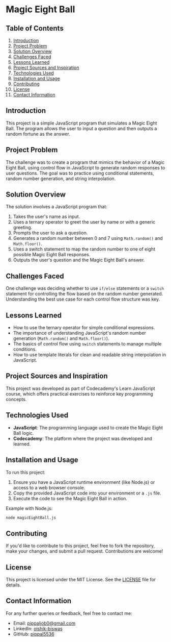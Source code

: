 # Magic Eight Ball

## Table of Contents
1. [Introduction](#introduction)
2. [Project Problem](#project-problem)
3. [Solution Overview](#solution-overview)
4. [Challenges Faced](#challenges-faced)
5. [Lessons Learned](#lessons-learned)
6. [Project Sources and Inspiration](#project-sources-and-inspiration)
7. [Technologies Used](#technologies-used)
8. [Installation and Usage](#installation-and-usage)
9. [Contributing](#contributing)
10. [License](#license)
11. [Contact Information](#contact-information)

## Introduction
This project is a simple JavaScript program that simulates a Magic Eight Ball. The program allows the user to input a question and then outputs a random fortune as the answer.

## Project Problem
The challenge was to create a program that mimics the behavior of a Magic Eight Ball, using control flow in JavaScript to generate random responses to user questions. The goal was to practice using conditional statements, random number generation, and string interpolation.

## Solution Overview
The solution involves a JavaScript program that:
1. Takes the user's name as input.
2. Uses a ternary operator to greet the user by name or with a generic greeting.
3. Prompts the user to ask a question.
4. Generates a random number between 0 and 7 using `Math.random()` and `Math.floor()`.
5. Uses a switch statement to map the random number to one of eight possible Magic Eight Ball responses.
6. Outputs the user's question and the Magic Eight Ball's answer.


## Challenges Faced
One challenge was deciding whether to use `if/else` statements or a `switch` statement for controlling the flow based on the random number generated. Understanding the best use case for each control flow structure was key.

## Lessons Learned
- How to use the ternary operator for simple conditional expressions.
- The importance of understanding JavaScript's random number generation (`Math.random()` and `Math.floor()`).
- The basics of control flow using `switch` statements to manage multiple conditions.
- How to use template literals for clean and readable string interpolation in JavaScript.

## Project Sources and Inspiration
This project was developed as part of Codecademy's Learn JavaScript course, which offers practical exercises to reinforce key programming concepts.

## Technologies Used
- **JavaScript**: The programming language used to create the Magic Eight Ball logic.
- **Codecademy**: The platform where the project was developed and learned.

## Installation and Usage
To run this project:
1. Ensure you have a JavaScript runtime environment (like Node.js) or access to a web browser console.
2. Copy the provided JavaScript code into your environment or a `.js` file.
3. Execute the code to see the Magic Eight Ball in action.

Example with Node.js:
```bash
node magicEightBall.js
```

## Contributing
If you'd like to contribute to this project, feel free to fork the repository, make your changes, and submit a pull request. Contributions are welcome!

## License
This project is licensed under the MIT License. See the [LICENSE](LICENSE) file for details.

## Contact Information
For any further queries or feedback, feel free to contact me:
- Email: pippaljob0@gmail.com
- LinkedIn: [oishik-biswas](https://www.linkedin.com/in/oishik-biswas/)
- GitHub: [pippal5536](https://github.com/pippal5536)

